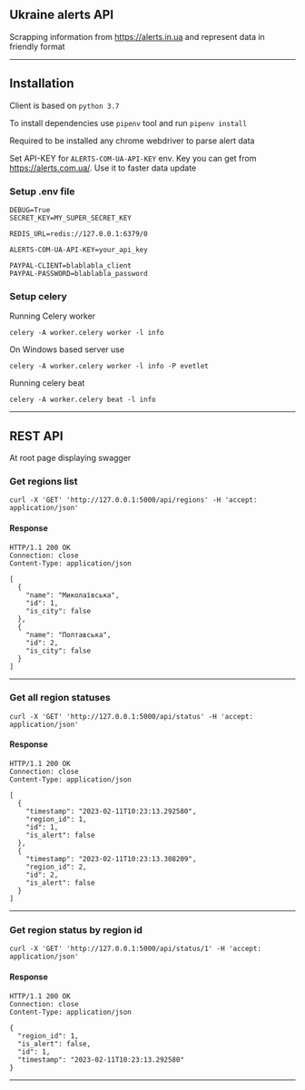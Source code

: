 ## Ukraine alerts API

Scrapping information from https://alerts.in.ua and represent data in friendly format 

---


## Installation
Client is based on `python 3.7`

To install dependencies use `pipenv` tool and run `pipenv install`

Required to be installed any chrome webdriver to parse alert data

Set API-KEY for `ALERTS-COM-UA-API-KEY` env. Key you can get from https://alerts.com.ua/.
Use it to faster data update

### Setup  .env file

```
DEBUG=True
SECRET_KEY=MY_SUPER_SECRET_KEY

REDIS_URL=redis://127.0.0.1:6379/0

ALERTS-COM-UA-API-KEY=your_api_key

PAYPAL-CLIENT=blablabla_client
PAYPAL-PASSWORD=blablabla_password
```

### Setup celery
Running Celery worker

    celery -A worker.celery worker -l info
On Windows based server use

    celery -A worker.celery worker -l info -P evetlet
Running celery beat

    celery -A worker.celery beat -l info

---

## REST API

At root page displaying swagger


### Get regions list


    curl -X 'GET' 'http://127.0.0.1:5000/api/regions' -H 'accept: application/json'

#### Response

    HTTP/1.1 200 OK
    Connection: close
    Content-Type: application/json

    [
      {
        "name": "Миколаївська",
        "id": 1,
        "is_city": false
      },
      {
        "name": "Полтавська",
        "id": 2,
        "is_city": false
      }
    ]

---

### Get all region statuses


    curl -X 'GET' 'http://127.0.0.1:5000/api/status' -H 'accept: application/json'

#### Response

    HTTP/1.1 200 OK
    Connection: close
    Content-Type: application/json

    [
      {
        "timestamp": "2023-02-11T10:23:13.292580",
        "region_id": 1,
        "id": 1,
        "is_alert": false
      },
      {
        "timestamp": "2023-02-11T10:23:13.308209",
        "region_id": 2,
        "id": 2,
        "is_alert": false
      }
    ]

---

### Get region status by region id


    curl -X 'GET' 'http://127.0.0.1:5000/api/status/1' -H 'accept: application/json'

#### Response

    HTTP/1.1 200 OK
    Connection: close
    Content-Type: application/json

    {
      "region_id": 1,
      "is_alert": false,
      "id": 1,
      "timestamp": "2023-02-11T10:23:13.292580"
    }

---